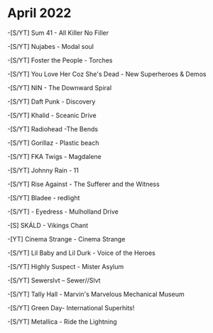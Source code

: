 # April 2022

-[S/YT] Sum 41 - All Killer No Filler

-[S/YT] Nujabes - Modal soul

-[S/YT] Foster the People - Torches

-[S/YT] You Love Her Coz She's Dead - New Superheroes & Demos

-[S/YT] NIN - The Downward Spiral

-[S/YT] Daft Punk - Discovery

-[S/YT] Khalid - Sceanic Drive

-[S/YT] Radiohead -The Bends

-[S/YT] Gorillaz - Plastic beach

-[S/YT] FKA Twigs - Magdalene

-[S/YT] Johnny Rain - 11

-[S/YT] Rise Against - The Sufferer and the Witness 

-[S/YT] Bladee - redlight

-[S/YT] - Eyedress - Mulholland Drive 

-[S] SKÁLD - Vikings Chant

-[YT] Cinema Strange - Cinema Strange

-[S/YT] Lil Baby and Lil Durk - Voice of the Heroes 

-[S/YT] Highly Suspect - Mister Asylum

-[S/YT] Sewerslvt – Sewer//Slvt

-[S/YT] Tally Hall - Marvin's Marvelous Mechanical Museum

-[S/YT] Green Day- International Superhits!

-[S/YT] Metallica - Ride the Lightning
